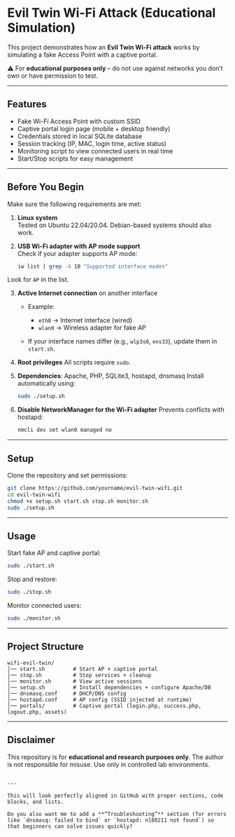 
# Evil Twin Wi-Fi Attack (Educational Simulation)

This project demonstrates how an **Evil Twin Wi-Fi attack** works by simulating a fake Access Point with a captive portal.  

⚠️ For **educational purposes only** – do not use against networks you don’t own or have permission to test.

---

## Features
- Fake Wi-Fi Access Point with custom SSID  
- Captive portal login page (mobile + desktop friendly)  
- Credentials stored in local SQLite database  
- Session tracking (IP, MAC, login time, active status)  
- Monitoring script to view connected users in real time  
- Start/Stop scripts for easy management  

---

## Before You Begin
Make sure the following requirements are met:

1. **Linux system**  
   Tested on Ubuntu 22.04/20.04. Debian-based systems should also work.  

2. **USB Wi-Fi adapter with AP mode support**  
   Check if your adapter supports AP mode:  
   ```bash
   iw list | grep -A 10 "Supported interface modes"
   

Look for `AP` in the list.

3. **Active Internet connection** on another interface

   * Example:

     * `eth0` → Internet interface (wired)
     * `wlan0` → Wireless adapter for fake AP
   * If your interface names differ (e.g., `wlp3s0`, `ens33`), update them in `start.sh`.

4. **Root privileges**
   All scripts require `sudo`.

5. **Dependencies**: Apache, PHP, SQLite3, hostapd, dnsmasq
   Install automatically using:

   ```bash
   sudo ./setup.sh
   ```

6. **Disable NetworkManager for the Wi-Fi adapter**
   Prevents conflicts with hostapd:

   ```bash
   nmcli dev set wlan0 managed no
   ```

---

## Setup

Clone the repository and set permissions:

```bash
git clone https://github.com/yourname/evil-twin-wifi.git
cd evil-twin-wifi
chmod +x setup.sh start.sh stop.sh monitor.sh
sudo ./setup.sh
```

---

## Usage

Start fake AP and captive portal:

```bash
sudo ./start.sh
```

Stop and restore:

```bash
sudo ./stop.sh
```

Monitor connected users:

```bash
sudo ./monitor.sh
```

---

## Project Structure

```
wifi-evil-twin/
│── start.sh         # Start AP + captive portal
│── stop.sh          # Stop services + cleanup
│── monitor.sh       # View active sessions
│── setup.sh         # Install dependencies + configure Apache/DB
│── dnsmasq.conf     # DHCP/DNS config
│── hostapd.conf     # AP config (SSID injected at runtime)
│── portals/         # Captive portal (login.php, success.php, logout.php, assets)
```

---

## Disclaimer

This repository is for **educational and research purposes only**.
The author is not responsible for misuse. Use only in controlled lab environments.

```

---

This will look perfectly aligned in GitHub with proper sections, code blocks, and lists.  

Do you also want me to add a **“Troubleshooting”** section (for errors like `dnsmasq: failed to bind` or `hostapd: nl80211 not found`) so that beginners can solve issues quickly?
```
